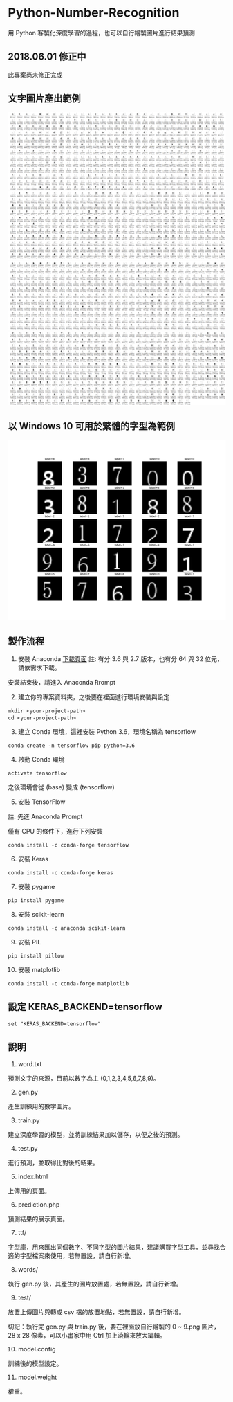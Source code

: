 # Python-Number-Recognition
用 Python 客製化深度學習的過程，也可以自行繪製圖片進行結果預測

## 2018.06.01 修正中
此專案尚未修正完成

## 文字圖片產出範例
![0-2](https://github.com/telunyang/Python-Number-Recognition/blob/master/example01.png)
![5-5](https://github.com/telunyang/Python-Number-Recognition/blob/master/example02.png)
![5-7](https://github.com/telunyang/Python-Number-Recognition/blob/master/example03.png)
![7-9](https://github.com/telunyang/Python-Number-Recognition/blob/master/example04.png)

## 以 Windows 10 可用於繁體的字型為範例
![數字的label](https://github.com/telunyang/Python-Number-Recognition/blob/master/example05.png)

## 製作流程
1. 安裝 Anaconda
[下載頁面](https://www.anaconda.com/download/)
註: 有分 3.6 與 2.7 版本，也有分 64 與 32 位元，請依需求下載。

安裝結束後，請進入 Anaconda Rrompt


2. 建立你的專案資料夾，之後要在裡面進行環境安裝與設定
```
mkdir <your-project-path>
cd <your-project-path>
```


3. 建立 Conda 環境，這裡安裝 Python 3.6，環境名稱為 tensorflow
```
conda create -n tensorflow pip python=3.6
```


4. 啟動 Conda 環境
```
activate tensorflow
```
之後環境會從 (base) 變成 (tensorflow)



5. 安裝 TensorFlow

註: 先進 Anaconda Prompt

僅有 CPU 的條件下，進行下列安裝
```
conda install -c conda-forge tensorflow 
```


6. 安裝 Keras
```
conda install -c conda-forge keras
```


7. 安裝 pygame
```
pip install pygame
```


8. 安裝 scikit-learn
```
conda install -c anaconda scikit-learn
```


9. 安裝 PIL
```
pip install pillow
```


10. 安裝 matplotlib
```
conda install -c conda-forge matplotlib
```

## 設定 KERAS_BACKEND=tensorflow
```
set "KERAS_BACKEND=tensorflow"
```

## 說明
1. word.txt

預測文字的來源，目前以數字為主 (0,1,2,3,4,5,6,7,8,9)。


2. gen.py

產生訓練用的數字圖片。


3. train.py

建立深度學習的模型，並將訓練結果加以儲存，以便之後的預測。


4. test.py

進行預測，並取得比對後的結果。


5. index.html

上傳用的頁面。


6. prediction.php

預測結果的展示頁面。


7. ttf/

字型庫，用來匯出同個數字、不同字型的圖片結果，建議購買字型工具，並尋找合適的字型檔案來使用，若無置設，請自行新增。


8. words/

執行 gen.py 後，其產生的圖片放置處，若無置設，請自行新增。


9. test/

放置上傳圖片與轉成 csv 檔的放置地點，若無置設，請自行新增。

切記：執行完 gen.py 與 train.py 後，要在裡面放自行繪製的 0 ~ 9.png 圖片，28 x 28 像素，可以小畫家中用 Ctrl 加上滾輪來放大編輯。


10. model.config

訓練後的模型設定。


11. model.weight

權重。